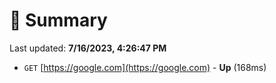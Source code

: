 # 📖 Summary
Last updated: **7/16/2023, 4:26:47 PM**

- `GET` [https://google.com](https://google.com) - **Up** (168ms)
